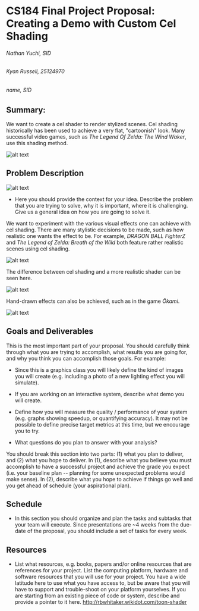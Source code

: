 # CS184 Final Project Proposal: Creating a Demo with Custom Cel Shading

###### Nathan Yuchi, SID
###### Kyan Russell, 25124970
###### name, SID

## Summary: 

We want to create a cel shader to render stylized scenes. Cel shading historically has been used to achieve a very flat, "cartoonish" look. Many successful video games, such as *The Legend Of Zelda: The Wind Waker*,  use this shading method.

![alt text](https://forums.unrealengine.com/filedata/fetch?id=1076570&d=1507083411 "Logo Title Text 1")

## Problem Description

![alt text](https://upload.wikimedia.org/wikipedia/commons/8/8a/Celshading_teapot_large.png "Logo Title Text 1")

- Here you should provide the context for your idea. Describe the problem that you are trying to solve, why it is important, where it is challenging. Give us a general idea on how you are going to solve it.

We want to experiment with the various visual effects one can achieve with cel shading. There are many stylistic decisions to be made, such as how realistic one wants the effect to be. For example, *DRAGON BALL FighterZ* and *The Legend of Zelda: Breath of the Wild* both feature rather realistic scenes using cel shading.

![alt text](https://uproxx.files.wordpress.com/2018/01/dragon-ball-fighterz.jpg?quality=95 "Logo Title Text 1")

The difference between cel shading and a more realistic shader can be seen here.

![alt text](https://i.kinja-img.com/gawker-media/image/upload/s--R-_JyTsw--/c_scale,fl_progressive,q_80,w_800/unrit4bhz2pejh2fvkzv.jpg "Logo Title Text 1")

Hand-drawn effects can also be achieved, such as in the game *Ōkami*.

![alt text](https://cdn4.dualshockers.com/wp-content/uploads/2017/09/OkamiHD.jpg "Logo Title Text 1")






## Goals and Deliverables

This is the most important part of your proposal. You should carefully think through what you are trying to accomplish, what results you are going for, and why you think you can accomplish those goals. For example:

- Since this is a graphics class you will likely define the kind of images you will create (e.g. including a photo of a new lighting effect you will simulate).

- If you are working on an interactive system, describe what demo you will create.

- Define how you will measure the quality / performance of your system (e.g. graphs showing speedup, or quantifying accuracy). It may not be possible to define precise target metrics at this time, but we encourage you to try.

- What questions do you plan to answer with your analysis?

You should break this section into two parts: (1) what you plan to deliver, and (2) what you hope to deliver. In (1), describe what you believe you must accomplish to have a successful project and achieve the grade you expect (i.e. your baseline plan -- planning for some unexpected problems would make sense). In (2), describe what you hope to achieve if things go well and you get ahead of schedule (your aspirational plan).

## Schedule

- In this section you should organize and plan the tasks and subtasks that your team will execute. Since presentations are ~4 weeks from the due-date of the proposal, you should include a set of tasks for every week.

## Resources

- List what resources, e.g. books, papers and/or online resources that are references for your project. List the computing platform, hardware and software resources that you will use for your project. You have a wide latitude here to use what you have access to, but be aware that you will have to support and trouble-shoot on your platform yourselves. If you are starting from an existing piece of code or system, describe and provide a pointer to it here.
<http://rbwhitaker.wikidot.com/toon-shader>


